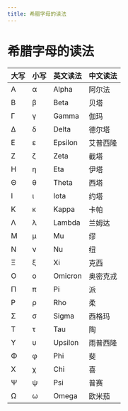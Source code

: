 ```yaml
---
title: 希腊字母的读法
---
```


# 希腊字母的读法

| 大写  | 小写  | 英文读法    | 中文读法 | 
|-----|-----|---------|------| 
| A   | α   | Alpha   | 阿尔法  | 
| B   | β   | Beta    | 贝塔   | 
| Γ   | γ   | Gamma   | 伽玛   | 
| Δ   | δ   | Delta   | 德尔塔  | 
| E   | ε   | Epsilon | 艾普西隆 | 
| Z   | ζ   | Zeta    | 截塔   | 
| H   | η   | Eta     | 伊塔   | 
| Θ   | θ   | Theta   | 西塔   | 
| I   | ι   | Iota    | 约塔   | 
| K   | κ   | Kappa   | 卡帕   | 
| Λ   | λ   | Lambda  | 兰姆达  | 
| M   | μ   | Mu      | 缪    | 
| N   | ν   | Nu      | 纽    | 
| Ξ   | ξ   | Xi      | 克西   | 
| O   | ο   | Omicron | 奥密克戎 | 
| Π   | π   | Pi      | 派    | 
| P   | ρ   | Rho     | 柔    | 
| Σ   | σ   | Sigma   | 西格玛  | 
| T   | τ   | Tau     | 陶    | 
| Y   | υ   | Upsilon | 雨普西隆 | 
| Φ   | φ   | Phi     | 斐    | 
| X   | χ   | Chi     | 喜    | 
| Ψ   | ψ   | Psi     | 普赛   | 
| Ω   | ω   | Omega   | 欧米茄  |